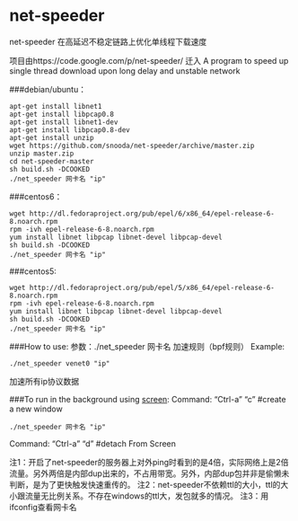 # net-speeder
net-speeder 在高延迟不稳定链路上优化单线程下载速度 

项目由https://code.google.com/p/net-speeder/  迁入
A program to speed up single thread download upon long delay and unstable network


###debian/ubuntu：

    apt-get install libnet1
    apt-get install libpcap0.8 
    apt-get install libnet1-dev
    apt-get install libpcap0.8-dev
    apt-get install unzip
    wget https://github.com/snooda/net-speeder/archive/master.zip
    unzip master.zip
    cd net-speeder-master
    sh build.sh -DCOOKED
    ./net_speeder 网卡名 "ip"

###centos6：

    wget http://dl.fedoraproject.org/pub/epel/6/x86_64/epel-release-6-8.noarch.rpm
    rpm -ivh epel-release-6-8.noarch.rpm
    yum install libnet libpcap libnet-devel libpcap-devel
    sh build.sh -DCOOKED
    ./net_speeder 网卡名 "ip"
    
###centos5:

    wget http://dl.fedoraproject.org/pub/epel/5/x86_64/epel-release-6-8.noarch.rpm
    rpm -ivh epel-release-6-8.noarch.rpm
    yum install libnet libpcap libnet-devel libpcap-devel
    sh build.sh -DCOOKED
    ./net_speeder 网卡名 "ip"

###How to use:
参数：./net_speeder 网卡名 加速规则（bpf规则）
Example:

    ./net_speeder venet0 "ip"

加速所有ip协议数据 

###To run in the background using [screen][2]:
Command: “Ctrl-a”  “c” #create a new window

    ./net_speeder 网卡名 "ip"
Command: “Ctrl-a” “d” #detach From Screen

注1：开启了net-speeder的服务器上对外ping时看到的是4倍，实际网络上是2倍流量。另外两倍是内部dup出来的，不占用带宽。另外，内部dup包并非是偷懒未判断，是为了更快触发快速重传的。
注2：net-speeder不依赖ttl的大小，ttl的大小跟流量无比例关系。不存在windows的ttl大，发包就多的情况。
注3：用ifconfig查看网卡名

  [2]: http://www.rackaid.com/blog/linux-screen-tutorial-and-how-to/
